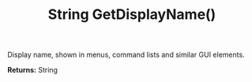 ﻿---
uid: crmscript_ref_NSCommandInfo_GetDisplayName
title: String GetDisplayName()
intellisense: NSCommandInfo.GetDisplayName
keywords: NSCommandInfo, GetDisplayName
so.topic: reference
---

Display name, shown in menus, command lists and similar GUI elements.

**Returns:** String


